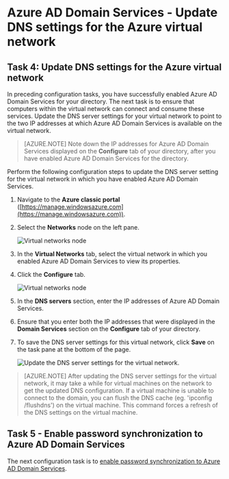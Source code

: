 <properties
    pageTitle="Azure AD Domain Services: Update DNS settings for the Azure virtual network | Microsoft Azure"
    description="Getting started with Azure Active Directory Domain Services"
    services="active-directory-ds"
    documentationCenter=""
    authors="mahesh-unnikrishnan"
    manager="stevenpo"
    editor="curtand"/>

<tags
    ms.service="active-directory-ds"
    ms.workload="identity"
    ms.tgt_pltfrm="na"
    ms.devlang="na"
    ms.topic="get-started-article"
    ms.date="09/21/2016"
    ms.author="maheshu"/>

# <a name="azure-ad-domain-services---update-dns-settings-for-the-azure-virtual-network"></a>Azure AD Domain Services - Update DNS settings for the Azure virtual network

## <a name="task-4-update-dns-settings-for-the-azure-virtual-network"></a>Task 4: Update DNS settings for the Azure virtual network
In preceding configuration tasks, you have successfully enabled Azure AD Domain Services for your directory. The next task is to ensure that computers within the virtual network can connect and consume these services. Update the DNS server settings for your virtual network to point to the two IP addresses at which Azure AD Domain Services is available on the virtual network.

> [AZURE.NOTE] Note down the IP addresses for Azure AD Domain Services displayed on the **Configure** tab of your directory, after you have enabled Azure AD Domain Services for the directory.

Perform the following configuration steps to update the DNS server setting for the virtual network in which you have enabled Azure AD Domain Services.

1. Navigate to the **Azure classic portal** ([https://manage.windowsazure.com](https://manage.windowsazure.com)).

2. Select the **Networks** node on the left pane.

    ![Virtual networks node](./media/active-directory-domain-services-getting-started/virtual-network-select.png)

3. In the **Virtual Networks** tab, select the virtual network in which you enabled Azure AD Domain Services to view its properties.

4. Click the **Configure** tab.

    ![Virtual networks node](./media/active-directory-domain-services-getting-started/virtual-network-configure-tab.png)

5. In the **DNS servers** section, enter the IP addresses of Azure AD Domain Services.

6. Ensure that you enter both the IP addresses that were displayed in the **Domain Services** section on the **Configure** tab of your directory.

7. To save the DNS server settings for this virtual network, click **Save** on the task pane at the bottom of the page.

   ![Update the DNS server settings for the virtual network.](./media/active-directory-domain-services-getting-started/update-dns.png)

> [AZURE.NOTE] After updating the DNS server settings for the virtual network, it may take a while for virtual machines on the network to get the updated DNS configuration. If a virtual machine is unable to connect to the domain, you can flush the DNS cache (eg. 'ipconfig /flushdns') on the virtual machine. This command forces a refresh of the DNS settings on the virtual machine.


## <a name="task-5---enable-password-synchronization-to-azure-ad-domain-services"></a>Task 5 - Enable password synchronization to Azure AD Domain Services
The next configuration task is to [enable password synchronization to Azure AD Domain Services](active-directory-ds-getting-started-password-sync.md).
